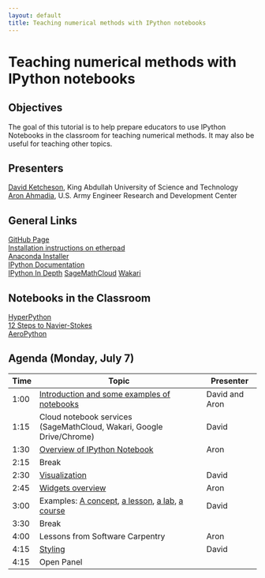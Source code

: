 ```yaml
---
layout: default
title: Teaching numerical methods with IPython notebooks
---
```


# Teaching numerical methods with IPython notebooks

## Objectives

The goal of this tutorial is to help prepare educators to use IPython
Notebooks in the classroom for teaching numerical methods.  It may also
be useful for teaching other topics.

## Presenters

[David Ketcheson](http://www.davidketcheson.info/), King Abdullah
University of Science and Technology  
[Aron Ahmadia](http://aron.ahmadia.net), U.S. Army Engineer Research and Development Center

## General Links

[GitHub Page](https://github.com/ketch/teaching-numerics-with-notebooks/)  
[Installation instructions on etherpad](https://scipy2014.etherpad.mozilla.org/17)  
[Anaconda Installer](http://continuum.io/downloads)  
[IPython Documentation](http://ipython.org/documentation.html)  
[IPython In Depth](https://github.com/ipython/ipython-in-depth)
[SageMathCloud](https://cloud.sagemath.com)
[Wakari](http://wakari.io)

## Notebooks in the Classroom

[HyperPython](http://www.davidketcheson.info/2014/05/28/hyperpython.html)  
[12 Steps to Navier-Stokes](http://lorenabarba.com/blog/cfd-python-12-steps-to-navier-stokes/)  
[AeroPython](http://lorenabarba.com/blog/announcing-aeropython/)  

## Agenda (Monday, July 7)

Time | Topic | Presenter
-----|-------|----------
1:00 | [Introduction and some examples of notebooks](http://nbviewer.ipython.org/github/ketch/teaching-numerics-with-notebooks/blob/master/Introduction.ipynb) | David and Aron
1:15 | Cloud notebook services (SageMathCloud, Wakari, Google Drive/Chrome) | David
1:30 | [Overview of IPython Notebook](http://nbviewer.ipython.org/github/ketch/teaching-numerics-with-notebooks/blob/master/Introducing%20the%20IPython%20Notebook.ipynb) | Aron
2:15 | Break |
2:30 | [Visualization](http://nbviewer.ipython.org/urls/raw.github.com/ketch/teaching-numerics-with-notebooks/master/Plotting%20in%20the%20notebook.ipynb) | David
2:45 | [Widgets overview](http://nbviewer.ipython.org/github/ketch/teaching-numerics-with-notebooks/blob/master/Exploring%20Numerics%20with%20IPython%20Widgets.ipynb) | Aron
3:00 | Examples: [A concept](http://nbviewer.ipython.org/github/ketch/teaching-numerics-with-notebooks/blob/master/Aliasing.ipynb), [a lesson](http://nbviewer.ipython.org/github/ketch/teaching-numerics-with-notebooks/blob/master/Multigrid.ipynb), [a lab](http://nbviewer.ipython.org/github/ketch/teaching-numerics-with-notebooks/blob/master/finite_difference_lab.ipynb), [a course](http://www.davidketcheson.info/2014/05/28/hyperpython.html) | David
3:30 | Break |
4:00 | Lessons from Software Carpentry | Aron
4:15 | [Styling](http://nbviewer.ipython.org/github/ketch/teaching-numerics-with-notebooks/blob/master/Styling_notebooks.ipynb) | David
4:15 | Open Panel | 
